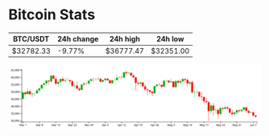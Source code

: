 # Bitcoin Stats

BTC/USDT|24h change|24h high|24h low|
|---|---|---|---|
|$32782.33|-9.77%|$36777.47|$32351.00|

<img src="./chart.svg">
